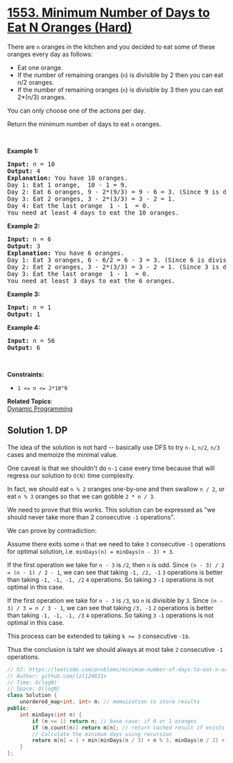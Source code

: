 # [1553. Minimum Number of Days to Eat N Oranges (Hard)](https://leetcode.com/problems/minimum-number-of-days-to-eat-n-oranges/)

<p>There are <code>n</code> oranges in the kitchen and you decided to eat some of these oranges every day as follows:</p>

<ul>
	<li>Eat one orange.</li>
	<li>If the number of remaining oranges (<code>n</code>) is divisible by 2 then you can eat&nbsp; n/2 oranges.</li>
	<li>If the number of remaining oranges (<code>n</code>) is divisible by 3&nbsp;then you can eat&nbsp; 2*(n/3)&nbsp;oranges.</li>
</ul>

<p>You can only choose one of the actions per day.</p>

<p>Return the minimum number of days to eat <code>n</code> oranges.</p>

<p>&nbsp;</p>
<p><strong>Example 1:</strong></p>

<pre><strong>Input:</strong> n = 10
<strong>Output:</strong> 4
<strong>Explanation:</strong> You have 10 oranges.
Day 1: Eat 1 orange,  10 - 1 = 9.  
Day 2: Eat 6 oranges, 9 - 2*(9/3) = 9 - 6 = 3. (Since 9 is divisible by 3)
Day 3: Eat 2 oranges, 3 - 2*(3/3) = 3 - 2 = 1. 
Day 4: Eat the last orange  1 - 1  = 0.
You need at least 4 days to eat the 10 oranges.
</pre>

<p><strong>Example 2:</strong></p>

<pre><strong>Input:</strong> n = 6
<strong>Output:</strong> 3
<strong>Explanation:</strong> You have 6 oranges.
Day 1: Eat 3 oranges, 6 - 6/2 = 6 - 3 = 3. (Since 6 is divisible by 2).
Day 2: Eat 2 oranges, 3 - 2*(3/3) = 3 - 2 = 1. (Since 3 is divisible by 3)
Day 3: Eat the last orange  1 - 1  = 0.
You need at least 3 days to eat the 6 oranges.
</pre>

<p><strong>Example 3:</strong></p>

<pre><strong>Input:</strong> n = 1
<strong>Output:</strong> 1
</pre>

<p><strong>Example 4:</strong></p>

<pre><strong>Input:</strong> n = 56
<strong>Output:</strong> 6
</pre>

<p>&nbsp;</p>
<p><strong>Constraints:</strong></p>

<ul>
	<li><code>1 &lt;= n &lt;= 2*10^9</code></li>
</ul>

**Related Topics**:  
[Dynamic Programming](https://leetcode.com/tag/dynamic-programming/)

## Solution 1. DP

The idea of the solution is not hard -- basically use DFS to try `n-1`, `n/2`, `n/3` cases and memoize the minimal value.

One caveat is that we shouldn't do `n-1` case every time because that will regress our solution to `O(N)` time complexity.

In fact, we should eat `n % 2` oranges one-by-one and then swallow `n / 2`, or eat `n % 3` oranges so that we can gobble `2 * n / 3`.

We need to prove that this works. This solution can be expressed as "we should never take more than 2 consecutive `-1` operations".

We can prove by contradiction:

Assume there exits some `n` that we need to take `3` consecutive `-1` operations for optimal solution, i.e. `minDays(n) = minDays(n - 3) + 3`.

If the first operation we take for `n - 3` is `/2`, then `n` is odd. Since `(n - 3) / 2 = (n - 1) / 2 - 1`, we can see that taking `-1, /2, -1` `3` operations is better than taking `-1, -1, -1, /2` `4` operations. So taking `3` `-1` operations is not optimal in this case.

If the first operation we take for `n - 3` is `/3`, so `n` is divisible by `3`. Since `(n - 3) / 3 = n / 3 - 1`, we can see that taking `/3, -1` `2` operations is better than taking `-1, -1, -1, /3` `4` operations. So taking `3` `-1` operations is not optimal in this case.

This process can be extended to taking `k >= 3` consecutive `-1`s.

Thus the conclusion is taht we should always at most take `2` consecutive `-1` operations.

```cpp
// OJ: https://leetcode.com/problems/minimum-number-of-days-to-eat-n-oranges/
// Author: github.com/lzl124631x
// Time: O(logN)
// Space: O(logN)
class Solution {
    unordered_map<int, int> m; // memoization to store results
public:
    int minDays(int n) {
        if (n <= 1) return n; // base case: if 0 or 1 oranges
        if (m.count(n)) return m[n]; // return cached result if exists
        // Calculate the minimum days using recursion
        return m[n] = 1 + min(minDays(n / 3) + n % 3, minDays(n / 2) + n % 2);
    }
};

```
